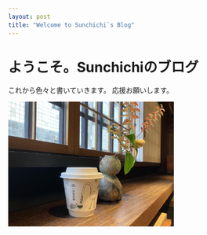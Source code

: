 ```yaml
---
layout: post
title: "Welcome to Sunchichi`s Blog"
---
```


# ようこそ。Sunchichiのブログ

これから色々と書いていきます。
応援お願いします。

<img src="../images/2021-12-15-first_posting/cha.jpg" alt="cha" style="zoom: 33%;" />
